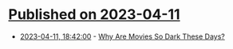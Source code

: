 # [Published on 2023-04-11](index.md)

* [2023-04-11, 18:42:00](https://entertainment.slashdot.org/story/23/04/11/1714213/why-are-movies-so-dark-these-days?utm_source=rss1.0mainlinkanon&utm_medium=feed) - [Why Are Movies So Dark These Days?](https://entertainment.slashdot.org/story/23/04/11/1714213/why-are-movies-so-dark-these-days?utm_source=rss1.0mainlinkanon&utm_medium=feed)
